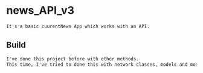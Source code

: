 # news_API_v3

```html
It's a basic cuurentNews App which works with an API.
```



<h2>Build</h2>

```html
I've done this project before with other methods. 
This time, I've tried to done this with network classes, models and modular design.
```


